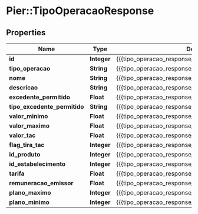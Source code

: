 # Pier::TipoOperacaoResponse

## Properties
Name | Type | Description | Notes
------------ | ------------- | ------------- | -------------
**id** | **Integer** | {{{tipo_operacao_response_id_value}}} | 
**tipo_operacao** | **String** | {{{tipo_operacao_response_tipo_operacao_value}}} | 
**nome** | **String** | {{{tipo_operacao_response_nome_value}}} | 
**descricao** | **String** | {{{tipo_operacao_response_descricao_value}}} | 
**excedente_permitido** | **Float** | {{{tipo_operacao_response_excedente_permitido_value}}} | [optional] 
**tipo_excedente_permitido** | **String** | {{{tipo_operacao_response_tipo_excedente_permitido_value}}} | [optional] 
**valor_minimo** | **Float** | {{{tipo_operacao_response_valor_minimo_value}}} | 
**valor_maximo** | **Float** | {{{tipo_operacao_response_valor_maximo_value}}} | 
**valor_tac** | **Float** | {{{tipo_operacao_response_valor_t_a_c_value}}} | [optional] 
**flag_tira_tac** | **Integer** | {{{tipo_operacao_response_flag_tira_tac_value}}} | [optional] 
**id_produto** | **Integer** | {{{tipo_operacao_response_id_produto_value}}} | 
**id_estabelecimento** | **Integer** | {{{tipo_operacao_response_id_estabelecimento_value}}} | 
**tarifa** | **Float** | {{{tipo_operacao_response_tarifa_value}}} | [optional] 
**remuneracao_emissor** | **Float** | {{{tipo_operacao_response_remuneracao_emissor_value}}} | [optional] 
**plano_maximo** | **Integer** | {{{tipo_operacao_response_plano_maximo_value}}} | 
**plano_minimo** | **Integer** | {{{tipo_operacao_response_plano_minimo_value}}} | 


